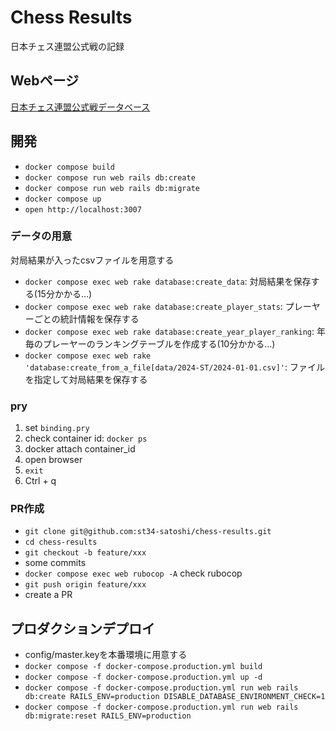 # Chess Results
日本チェス連盟公式戦の記録

## Webページ
[日本チェス連盟公式戦データベース](https://results.japanchess.org)

## 開発
- `docker compose build`
- `docker compose run web rails db:create`
- `docker compose run web rails db:migrate`
- `docker compose up`
- `open http://localhost:3007`

### データの用意
対局結果が入ったcsvファイルを用意する

- `docker compose exec web rake database:create_data`: 対局結果を保存する(15分かかる...)
- `docker compose exec web rake database:create_player_stats`: プレーヤーごとの統計情報を保存する
- `docker compose exec web rake database:create_year_player_ranking`: 年毎のプレーヤーのランキングテーブルを作成する(10分かかる...)
- `docker compose exec web rake 'database:create_from_a_file[data/2024-ST/2024-01-01.csv]'`: ファイルを指定して対局結果を保存する

### pry
1. set `binding.pry`
1. check container id: `docker ps`
1. docker attach container_id
1. open browser
1. `exit`
1. Ctrl + q

### PR作成
- `git clone git@github.com:st34-satoshi/chess-results.git`
- `cd chess-results`
- `git checkout -b feature/xxx`
- some commits
- `docker compose exec web rubocop -A` check rubocop
- `git push origin feature/xxx`
- create a PR

## プロダクションデプロイ
- config/master.keyを本番環境に用意する
- `docker compose -f docker-compose.production.yml build`
- `docker compose -f docker-compose.production.yml up -d`
- `docker compose -f docker-compose.production.yml run web rails db:create RAILS_ENV=production DISABLE_DATABASE_ENVIRONMENT_CHECK=1`
- `docker compose -f docker-compose.production.yml run web rails db:migrate:reset RAILS_ENV=production`